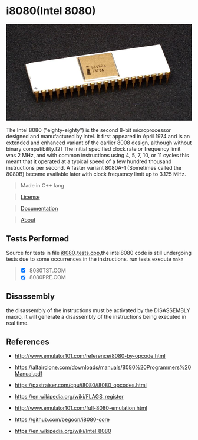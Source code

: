 # i8080(Intel 8080) 

![img](img/intel8080.jpg)

The Intel 8080 ("eighty-eighty") is the second 8-bit microprocessor designed and manufactured by Intel. It first appeared in April 1974 and is an extended and enhanced variant of the earlier 8008 design, although without binary compatibility.[2] The initial specified clock rate or frequency limit was 2 MHz, and with common instructions using 4, 5, 7, 10, or 11 cycles this meant that it operated at a typical speed of a few hundred thousand instructions per second. A faster variant 8080A-1 (Sometimes called the 8080B) became available later with clock frequency limit up to 3.125 MHz.

> Made in C++ lang

> [License](LICENSE)

> [Documentation](src/doc.md)

> [About](utils/intel8080.pdf)

## Tests Performed

Source for tests in file [i8080_tests.cpp](src/intel8080/i8080_tests/i8080_tests.cpp),the intel8080 code is still undergoing tests due to some occurrences in the instructions. run tests execute `make` 

> - [x] 8080TST.COM
> - [x] 8080PRE.COM

## Disassembly
the disassembly of the instructions must be activated by the DISASSEMBLY macro, it will generate a disassembly of the instructions being executed in real time.

## References

 
 * http://www.emulator101.com/reference/8080-by-opcode.html

 * https://altairclone.com/downloads/manuals/8080%20Programmers%20Manual.pdf

 * https://pastraiser.com/cpu/i8080/i8080_opcodes.html

 * https://en.wikipedia.org/wiki/FLAGS_register

 * http://www.emulator101.com/full-8080-emulation.html

 * https://github.com/begoon/i8080-core

 * https://en.wikipedia.org/wiki/Intel_8080
